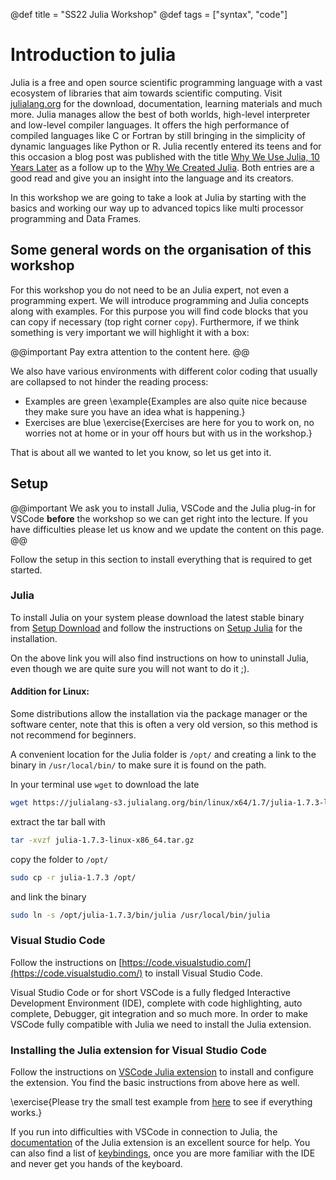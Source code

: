@def title = "SS22 Julia Workshop"
@def tags = ["syntax", "code"]

# Introduction to julia

Julia is a free and open source scientific programming language with a vast ecosystem of libraries that aim towards scientific computing. Visit [julialang.org](https://julialang.org) for the download, documentation, learning materials and much more. Julia manages allow the best of both worlds, high-level interpreter and low-level compiler languages. It offers the high performance of compiled languages like C or Fortran by still bringing in the simplicity of dynamic languages like Python or R. Julia recently entered its teens and for this occasion a blog post was published with the title [Why We Use Julia, 10 Years Later](https://julialang.org/blog/2022/02/10years/) as a follow up to the [Why We Created Julia](https://julialang.org/blog/2012/02/why-we-created-julia/). Both entries are a good read and give you an insight into the language and its creators.

In this workshop we are going to take a look at Julia by starting with the basics and working our way up to advanced topics like multi processor programming and Data Frames.

## Some general words on the organisation of this workshop

For this workshop you do not need to be an Julia expert, not even a programming expert. We will introduce programming and Julia concepts along with examples. For this purpose you will find code blocks that you can copy if necessary (top right corner `copy`). Furthermore, if we think something is very important we will highlight it with a box:

@@important
Pay extra attention to the content here.
@@

We also have various environments with different color coding that usually are collapsed to not hinder the reading process:
- Examples are green
\example{Examples are also quite nice because they make sure you have an idea what is happening.}
- Exercises are blue
\exercise{Exercises are here for you to work on, no worries not at home or in your off hours but with us in the workshop.}

That is about all we wanted to let you know, so let us get into it.

## Setup

@@important
We ask you to install Julia, VSCode and the Julia plug-in for VSCode **before** the workshop so we can get right into the lecture. If you have difficulties please let us know and we update the content on this page. 
@@

Follow the setup in this section to install everything that is required to get started.

### Julia 
To install Julia on your system please download the latest stable binary from [Setup Download](https://julialang.org/downloads/) and follow the instructions on [Setup Julia](https://julialang.org/downloads/platform/) for the installation.

On the above link you will also find instructions on how to uninstall Julia, even though we are quite sure you will not want to do it ;).

#### Addition for Linux:
Some distributions allow the installation via the package manager or the software center, note that this is often a very old version, so this method is not recommend for beginners. 

A convenient location for the Julia folder is `/opt/` and creating a link to the binary in `/usr/local/bin/` to make sure it is found on the path. 

In your terminal use `wget` to download the late
```bash
wget https://julialang-s3.julialang.org/bin/linux/x64/1.7/julia-1.7.3-linux-x86_64.tar.gz
```
extract the tar ball with
```bash
tar -xvzf julia-1.7.3-linux-x86_64.tar.gz
```
copy the folder to `/opt/`
```bash
sudo cp -r julia-1.7.3 /opt/
```
and link the binary
```bash
sudo ln -s /opt/julia-1.7.3/bin/julia /usr/local/bin/julia
```

### Visual Studio Code

Follow the instructions on [https://code.visualstudio.com/](https://code.visualstudio.com/) to install Visual Studio Code. 

Visual Studio Code or for short VSCode is a fully fledged Interactive Development Environment (IDE), complete with code highlighting, auto complete, Debugger, git integration and so much more. In order to make VSCode fully compatible with Julia we need to install the Julia extension. 

### Installing the Julia extension for Visual Studio Code

Follow the instructions on [VSCode Julia extension](https://www.julia-vscode.org/docs/dev/gettingstarted/#Installing-the-Julia-extension) to install and configure the extension. You find the basic instructions from above here as well.

\exercise{Please try the small test example from [here](https://www.julia-vscode.org/docs/dev/gettingstarted/#Creating-Your-First-Julia-Hello-World-program) to see if everything works.}

If you run into difficulties with VSCode in connection to Julia, the [documentation](https://www.julia-vscode.org/docs/dev/) of the Julia extension is an excellent source for help. You can also find a list of [keybindings](https://www.julia-vscode.org/docs/dev/userguide/keybindings/), once you are more familiar with the IDE and never get you hands of the keyboard. 